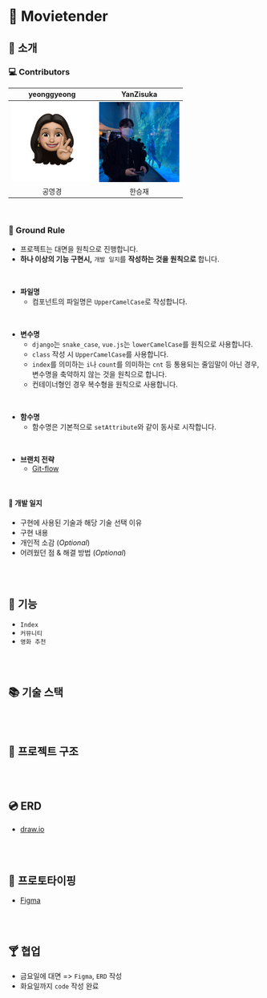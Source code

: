 # :movie_camera: Movietender

## :mag_right: 소개

### :computer: Contributors

|                         yeonggyeong                          |                          YanZisuka                           |
| :----------------------------------------------------------: | :----------------------------------------------------------: |
| <a href="https://github.com/yeonggyeong"><img style="width: 10rem;" src="README.assets/75614212.png" alt="Avatar"  /></a> | <a href="https://github.com/YanZisuka"><img style="width: 10rem;" src="README.assets/83825572.jpeg" alt="img"  /></a> |
|                            공영경                            |                            한승재                            |

<br>

### :call_me_hand: Ground Rule

-   프로젝트는 대면을 원칙으로 진행합니다.
-   **하나 이상의 기능 구현시,** `개발 일지`를 **작성하는 것을 원칙으로** 합니다.

<br>

-   **파일명**
    -   컴포넌트의 파일명은 `UpperCamelCase`로 작성합니다.

<br>

-   **변수명**
    -   `django`는 `snake_case`, `vue.js`는 `lowerCamelCase`를 원칙으로 사용합니다.
    -   `class` 작성 시 `UpperCamelCase`를 사용합니다.
    -   `index`를 의미하는 `i`나 `count`를 의미하는 `cnt` 등 통용되는 줄임말이 아닌 경우, 변수명을 축약하지 않는 것을 원칙으로 합니다.
    -   컨테이너형인 경우 복수형을 원칙으로 사용합니다.

<br>

-   **함수명**
    -   함수명은 기본적으로 `setAttribute`와 같이 동사로 시작합니다.

<br>

-   **브랜치 전략**
    -   [Git-flow](https://www.atlassian.com/git/tutorials/comparing-workflows/gitflow-workflow)

<br>

#### :page_with_curl: 개발 일지

-   구현에 사용된 기술과 해당 기술 선택 이유
-   구현 내용
-   개인적 소감 (*Optional*)
-   어려웠던 점 & 해결 방법 (*Optional*)

<br><br>

## :wrench: 기능

-   `Index`
-   `커뮤니티`
-   `영화 추천`



<br><br>

## :books: 기술 스택

<br><br>

## :office: 프로젝트 구조

<br><br>

## :cd: ERD

-   [draw.io](https://drive.google.com/file/d/1WqgOLr7BNAP7_DBBk-ysWIDRL2eX6Bk4/view?usp=sharing)

<br><br>

## :iphone: 프로토타이핑

-   [Figma](https://www.figma.com/)

<br><br>

## :cocktail: 협업

-   금요일에 대면 => `Figma`, `ERD` 작성
-   화요일까지 `code` 작성 완료 